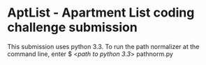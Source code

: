AptList - Apartment List coding challenge submission
====================================================

This submission uses python 3.3.
To run the path normalizer at the command line, enter
   $ &lt;<em>path to python 3.3</em>&gt; pathnorm.py


